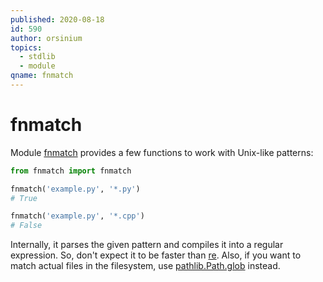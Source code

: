 ```yaml
---
published: 2020-08-18
id: 590
author: orsinium
topics:
  - stdlib
  - module
qname: fnmatch
---
```


# fnmatch

Module [fnmatch](https://docs.python.org/3/library/fnmatch.html) provides a few functions to work with Unix-like patterns:

```python
from fnmatch import fnmatch

fnmatch('example.py', '*.py')
# True

fnmatch('example.py', '*.cpp')
# False
```

Internally, it parses the given pattern and compiles it into a regular expression. So, don't expect it to be faster than [re](https://docs.python.org/3/library/re.html#module-re). Also, if you want to match actual files in the filesystem, use [pathlib.Path.glob](https://docs.python.org/3/library/pathlib.html#pathlib.Path.glob) instead.
